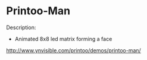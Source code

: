 Printoo-Man
===========

Description:
* Animated 8x8 led matrix forming a face

http://www.ynvisible.com/printoo/demos/printoo-man/
